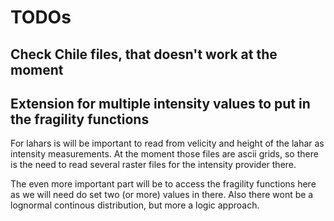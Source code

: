 # TODOs

## Check Chile files, that doesn't work at the moment

## Extension for multiple intensity values to put in the fragility functions
For lahars is will be important to read from velicity and height
of the lahar as intensity measurements.
At the moment those files are ascii grids, so there is the need
to read several raster files for the intensity provider there.

The even more important part will be to access the fragility functions
here as we will need do set two (or more) values in there. Also there
wont be a lognormal continous distribution, but more a logic approach.
